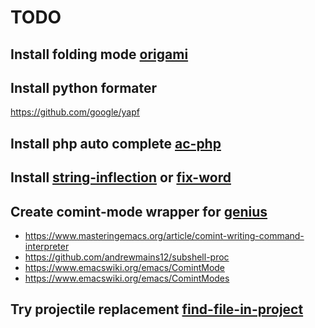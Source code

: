 # TODO

## Install folding mode [origami][]

[origami]: https://github.com/gregsexton/origami.el

## Install python formater

<https://github.com/google/yapf>

## Install php auto complete [ac-php][]

[ac-php]: https://github.com/xcwen/ac-php

## Install [string-inflection][] or [fix-word][]

[fix-word]: https://github.com/mrkkrp/fix-word
[string-inflection]: https://github.com/akicho8/string-inflection

## Create comint-mode wrapper for [genius][]

* <https://www.masteringemacs.org/article/comint-writing-command-interpreter>
* <https://github.com/andrewmains12/subshell-proc>
* <https://www.emacswiki.org/emacs/ComintMode>
* <https://www.emacswiki.org/emacs/ComintModes>

[genius]: http://www.jirka.org/genius.html

## Try projectile replacement [find-file-in-project][]

[find-file-in-project]: https://github.com/technomancy/find-file-in-project
